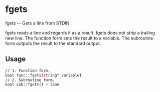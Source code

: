 # fgets
fgets -- Gets a line from STDIN.

fgets reads a line and regards it as a result.  fgets does not strip a
trailing new line.  The function form sets the result to a variable.  The
subroutine form outputs the result to the standard output.

## Usage
```sh
// 1. Function form.
bool func::fgets(string* variable)
// 2. Subroutine form.
bool sub::fgets() > line
```
